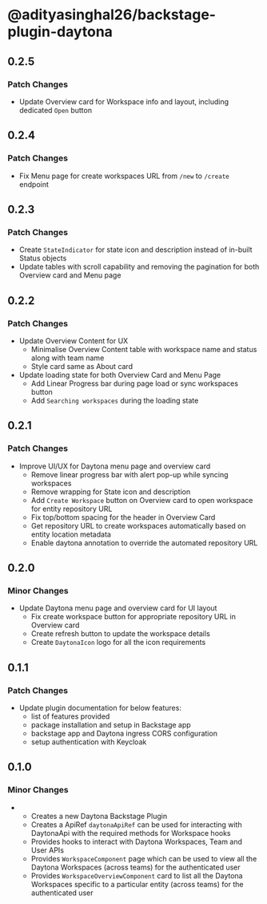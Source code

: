 # @adityasinghal26/backstage-plugin-daytona

## 0.2.5

### Patch Changes

- Update Overview card for Workspace info and layout, including dedicated `Open` button

## 0.2.4

### Patch Changes

- Fix Menu page for create workspaces URL from `/new` to `/create` endpoint

## 0.2.3

### Patch Changes

- Create `StateIndicator` for state icon and description instead of in-built Status objects
- Update tables with scroll capability and removing the pagination for both Overview card and Menu page

## 0.2.2

### Patch Changes

- Update Overview Content for UX
  - Minimalise Overview Content table with workspace name and status along with team name
  - Style card same as About card
- Update loading state for both Overview Card and Menu Page
  - Add Linear Progress bar during page load or sync workspaces button
  - Add `Searching workspaces` during the loading state

## 0.2.1

### Patch Changes

- Improve UI/UX for Daytona menu page and overview card
  - Remove linear progress bar with alert pop-up while syncing workspaces
  - Remove wrapping for State icon and description
  - Add `Create Workspace` button on Overview card to open workspace for entity repository URL
  - Fix top/bottom spacing for the header in Overview Card
  - Get repository URL to create workspaces automatically based on entity location metadata
  - Enable daytona annotation to override the automated repository URL

## 0.2.0

### Minor Changes

- Update Daytona menu page and overview card for UI layout
  - Fix create workspace button for appropriate repository URL in Overview card
  - Create refresh button to update the workspace details
  - Create `DaytonaIcon` logo for all the icon requirements

## 0.1.1

### Patch Changes

- Update plugin documentation for below features:
  - list of features provided
  - package installation and setup in Backstage app
  - backstage app and Daytona ingress CORS configuration
  - setup authentication with Keycloak

## 0.1.0

### Minor Changes

- - Creates a new Daytona Backstage Plugin
  - Creates a ApiRef `daytonaApiRef` can be used for interacting with DaytonaApi with the required methods for Workspace hooks
  - Provides hooks to interact with Daytona Workspaces, Team and User APIs
  - Provides `WorkspaceComponent` page which can be used to view all the Daytona Workspaces (across teams) for the authenticated user
  - Provides `WorkspaceOverviewComponent` card to list all the Daytona Workspaces specific to a particular entity (across teams) for the authenticated user
